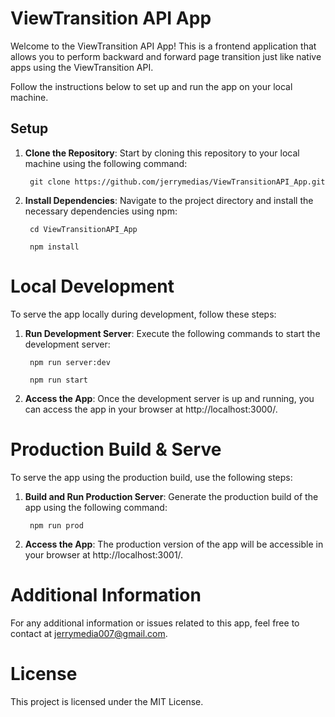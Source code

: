 # ViewTransition API App

Welcome to the ViewTransition API App! This is a frontend application that allows you to perform backward and forward page transition just like native apps using the ViewTransition API.

Follow the instructions below to set up and run the app on your local machine.

## Setup

1. **Clone the Repository**: Start by cloning this repository to your local machine using the following command:

        git clone https://github.com/jerrymedias/ViewTransitionAPI_App.git

2. **Install Dependencies**: Navigate to the project directory and install the necessary dependencies using npm:
    
        cd ViewTransitionAPI_App

        npm install

# Local Development
To serve the app locally during development, follow these steps:

1. **Run Development Server**: Execute the following commands to start the development server:

        npm run server:dev

        npm run start

2. **Access the App**: Once the development server is up and running, you can access the app in your browser at http://localhost:3000/.

# Production Build & Serve
To serve the app using the production build, use the following steps:

1. **Build and Run Production Server**: Generate the production build of the app using the following command:

        npm run prod

2. **Access the App**: The production version of the app will be accessible in your browser at http://localhost:3001/.

# Additional Information
For any additional information or issues related to this app, feel free to contact at jerrymedia007@gmail.com.

# License
This project is licensed under the MIT License.
